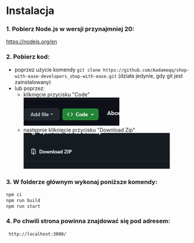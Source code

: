 # Instalacja

### 1. Pobierz Node.js w wersji przynajmniej 20:

https://nodejs.org/en

### 2. Pobierz kod:

- poprzez użycie komendy `git clone https://github.com/Aadameqq/shop-with-ease-developers_shop-with-ease.git` (działa jedynie, gdy git jest zainstalowany)
- lub poprzez:
  - kliknięcie przycisku "Code"
    <br>![Alt text](image.png)
  - następnie kliknięcie przycisku "Download Zip"
    <br>![Alt text](image-1.png)

### 3. W folderze głównym wykonaj poniższe komendy:

```
npm ci
npm run build
npm run start
```

### 4. Po chwili strona powinna znajdować się pod adresem:

` http://localhost:3000/`
